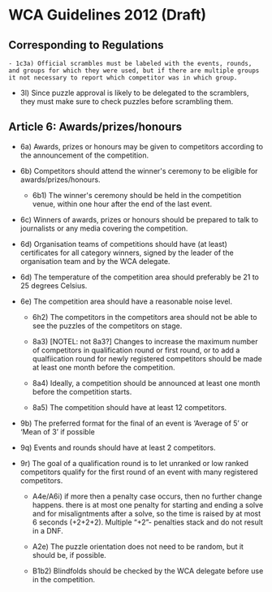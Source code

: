 # WCA Guidelines 2012 (Draft)

## Corresponding to Regulations

    - 1c3a) Official scrambles must be labeled with the events, rounds, and groups for which they were used, but if there are multiple groups it not necessary to report which competitor was in which group. 

- 3l) Since puzzle approval is likely to be delegated to the scramblers, they must make sure to check puzzles before scrambling them.

## Article 6: Awards/prizes/honours
- 6a) Awards, prizes or honours may be given to competitors according to the announcement of the competition.
- 6b) Competitors should attend the winner's ceremony to be eligible for awards/prizes/honours.
    - 6b1) The winner's ceremony should be held in the competition venue, within one hour after the end of the last event.
- 6c) Winners of awards, prizes or honours should be prepared to talk to journalists or any media covering the competition.
- 6d) Organisation teams of competitions should have (at least) certificates for all category winners, signed by the leader of the organisation team and by the WCA delegate.
- 6d) The temperature of the competition area should preferably be 21 to 25 degrees Celsius.
- 6e) The competition area should have a reasonable noise level.
    - 6h2)  The competitors in the competitors area should not be able to see the puzzles of the competitors on stage.

    - 8a3) [NOTEL: not 8a3?] Changes to increase the maximum number of competitors in qualification round or first round, or to add a qualfiication round for newly registered competitors should be made at least one month before the competition.
    - 8a4) Ideally, a competition should be announced at least one month before the competition starts.
    - 8a5) The competition should have at least 12 competitors.

- 9b) The preferred format for the final of an event is ‘Average of 5’ or ‘Mean of 3’ if possible
- 9q) Events and rounds should have at least 2 competitors.    
- 9r) The goal of a qualification round is to let unranked or low ranked competitors qualify for the first round of an event with many registered competitors.

    - A4e/A6i) if more then a penalty case occurs, then no further change happens. there is at most one penalty for starting and ending a solve and for misaligntments after a solve, so the time is raised by at most 6 seconds (+2+2+2). Multiple “+2”- penalties stack and do not result in a DNF.

    - A2e) The puzzle orientation does not need to be random, but it should be, if possible.

    - B1b2) Blindfolds should be checked by the WCA delegate before use in the competition.